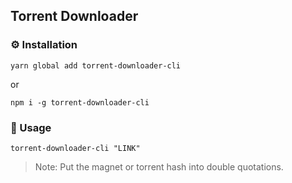 ## Torrent Downloader

### ⚙️ Installation
```
yarn global add torrent-downloader-cli
```
or
```
npm i -g torrent-downloader-cli
```

### 📿 Usage
```
torrent-downloader-cli "LINK"
```
> Note: Put the magnet or torrent hash into double quotations.
